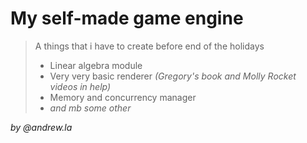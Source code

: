 # My self-made game engine

> A things that i have to create before end of the holidays 
> + Linear algebra module
> + Very very basic renderer _(Gregory's book and Molly Rocket videos in help)_
> + Memory and concurrency manager
> + _and mb some other_

_by @andrew.la_
